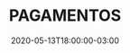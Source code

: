 ---
title: "PAGAMENTOS"
linkTitle: "PAGAMENTOS"
date: 2020-05-13T18:00:00-03:00
lastmod: 2020-09-21T18:00:00-03:00
weight: 6
description: >
      
---